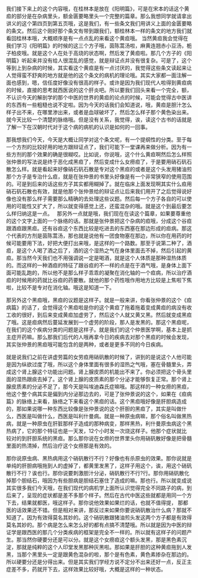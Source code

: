 我们接下来上的这个内容哦，在桂林本是放在《阳明篇》，可是在宋本的话这个黄疸的部分是在杂病里头，额金匮要略里头一个完整的篇章。那么我想同学就请拿出讲义的这个第四页到第五页哦，这是我们，有一些条文我们用讲义上面的金匮要略的条文。然后这个刚好那个条文有带到跟我们，额桂林本一样的条文的地方我们就看回桂林本哦，大概顺序是有一点点乱的来看这个黄疸哦。
当然黄疸我会觉得在我们学习《阳明篇》的时候的这三个方子哦，茵陈蒿汤啦，麻黄连翘赤小豆汤，栀子柏皮哦。就是这个人在处于高烧的状态啊，然后发了黄疸啦。那几个方子的《阳明篇》听起来并没有给人很混乱的感觉，就是辩证点并没有很复杂。可是了，这个等到上到杂病的时候，其实看这个黄疸是有一点讨厌的，我觉得这些条文读起来让人觉得蛮不舒爽的地方就是他的这个条文的病机的理论哦。其实大家都一面注解一面也感到，嗯，信任度好像没有很高的样子。或许是因为我们现代人啦得到黄疸病的时候，直接的思考就西医说的这个肝炎吧。所以要我们回头来看一个完全，额，不认识今天的解剖学的那个中医的世界的黄疸的论点的时候，可能会觉得古中医讲的东西有一些粗糙也说不定啦。因为今天的话我们会知道说，哦，黄疸是胆汁怎么样子出不来，在哪里渗出来，或者是血球破坏了，然后怎么样子那个黄色染出来。就今天比较一个清楚的脉络哦。但是没有关系，我觉得，诶，读这个古书的话就是了解一下在汉朝时代对于这个病的病机的认识是如何的一回事。

那我想我们今天，今天是大概让同学对这个条文呢，有一个提纲性的分类。至于每一个方剂的比较好用的地方跟辩证点了，我们可能下一堂课再来做分析。因为有一些方剂的那个效果的确是很糊哎。比如说，你说哦，这个什么黄疸啊然后怎么样照张仲景的写法说是终于恶化成黑疸了，然后变成什么女痨疸了，于是要用硝石矾石散怎么样。就是看起来好像硝石矾石散是专对这个黑疸的或者是这个头发用猪油煎那个方子是专治什么疸，就是在张仲景的书里头好像是有一个非常狭窄的使用范围的。可是到后来的话这些方子其实都用糊掉了。就在临床上面发现啊其实什么疸用硝石矾石散也有效，就是他那个张仲景给的辩证点让后来我们用开了之后觉得说好像也没有那么样子需要那么精确的去处理这些议题。然后每一个方子各自的可以使用的可能性又扩大了，所以就变得感觉上还，还蛮混杂的哦。就是这个到最后要怎么样归纳这是一点。
 
那另外一点就是哦，我们现在在读这个篇章，如果要尊重他的这个文字上面的一个脉络的话。那就是张仲景把这个杂病的疸哦，分成这个谷疸跟酒疸跟黑疸。还有谷疸这个东西比较是吃进去的东西塞在那边形成的疸病。那这个代表的方剂是茵陈蒿汤，那也就是说他有一团食物塞在那边，所以你在用药的时候可能要用下法，好把大便打出来哦，是这样的一个路数。那至于说第二种了，酒疸，是这个人喝了酒之后了，酒的这个湿热之气在身体里面去不掉，然后引起的黄疸。那当然今天我们也不用强调说一定是喝酒，就是这个人体质是那种湿热体质的。而这样的一种酒疸的特征了跟谷疸的不一样的点是在于酒气哦，是身体上面下面可能乱跑的，所以他不是那么样子乖乖的凝聚在消化轴的一个疸病，所以治疗酒疸的时候用的药就比谷疸的药要散。就他的那个药性哦作用地方比较是上焦啦下焦啦，比较不是专对在消化轴。哦这是知道一下。

那另外这个黑疸哦，黑疸的议题是这样子。就是一般来讲，你看张仲景的这个《疸病篇》的话了，会觉得这个黑疸啦是你的这个黄疸了拖着拖着变成黄疸的病没有收工收的很好，到后来变成黄疸加虚劳了，然后这个人就又黄又黑。然后就变成黑疸了哦。这是疸病然后蔓延发展到一个虚劳的阶段，那人是发黑的。那这个黑疸呢，在我们的这个疾病分类的问题是这样子。就是我们的这个仲景医学啊，基本上是抓主症开药嘛。那么那我们后代的人哦再拿今日的疾病去对那个黑疸的时候会发现，其实张仲景的黑疸哦可能包含的是两种，或者是更多不同的今日疾病。

就是说我们之前在讲虚劳篇的女劳疸用硝矾散的时候了，讲到的是说这个人他可能是因为纵欲过度了哦，所以这个身体里面有很多的湿热之气哦，塞在骨髓里头，弄成这个肾上腺这个功能出问题。肾上腺皮质的机能出不来了。你必须把这个骨头里面的湿热跟痰去掉了。这个肾上腺的皮质素的那个分泌才能够恢复正常。那个肾上腺皮质素的分泌不足了，那今天是叫埃迪森氏症嘛哦。那这样的一种女痨的黑疸，他这个整个病其实是偏到内分泌那边去的，可是了张仲景说的这个，如果在《疸病篇》的脉络上来看，脉络之下来看这个黑疸的话。这个黑疸哦好像是肝胆病造成的，那如果说哪一种东西比较像是张仲景说的这个肝胆的黑疸了，其实是叫做什么，西医是叫做什么，西医是叫利什曼病。就是一种原虫病嘛，那个俗名叫做黑热病，就是一种原虫在肝脏那样子造成的那种病变，那样黑热，利什曼原虫病这个黑热病了，它的那个特征也是一天发，12个小时发一次烧这样子。他那个症状就比较对的到肝胆系统的黑疸。那么那你说在女痨的世界里头你用硝矾散好像是把骨髓里面的热清掉，然后治疗这个女痨那是有效的。

那你说原虫病、黑热病用这个硝矾散行不行？好像也有杀原虫的效果。那你说就是单纯的肝胆病哦拖到人的虚掉了，都黄里发黑了，这样子用这个，诶，用这个硝矾散行不行？诶也行。那你说要刺激胆汁分泌，硝矾散行不行?行。那你用硝矾散化掉那个胆结石，哦因为有些胆病是胆结石塞住了造成的嘛。那也行。所以就变成说其实很多我们今天哦，在我们现代的病机学上面所认识觉得完全不同路子的病，到后来了，呈现的症状都是差不多那个样子。然后在古代中医这些就都是用同一个方下去，结果就都医，哦这样子。那你说他效果如果烂的话，也就不值得提， 那都医的话效果还不错。但是相对来讲，那反过来如果你要说硝矾散治什么病？那就不知道了。因为有效得莫名其妙的。这个硝矾散跟猪油煎头发这两个方子都是有效得莫名其妙的。那个病是怎么来怎么好的都有点搞不清楚哦。所以就是因为中医的辩证学是跟西医的那几个分类疾病的框架是完全不一样的。所以就有这样子的问题产生。那当然你硬要分还是可以分。就是这个女痨疸这个额头发黑，那是黑色素沉淀，那就是纯粹的这个人印堂发黑那种灰黑啦。那如果是肝胆的这种黄疸拖到人发黑，当那个黑里头一定是跟黄色混杂的啦，那个是有色素，黄色素掺杂在那边的。所以硬要分还是分得出来。但是其实我们学经方说不定分不出来还好一点，反正主症差不多，药就开下去，这样效果比较好哦，大概是这样的一种状态。
